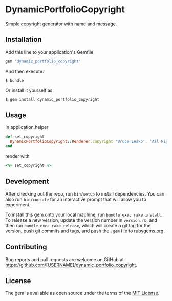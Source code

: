 # DynamicPortfolioCopyright

Simple copyright generator with name and message.

## Installation

Add this line to your application's Gemfile:

```ruby
gem 'dynamic_portfolio_copyright'
```

And then execute:

    $ bundle

Or install it yourself as:

    $ gem install dynamic_portfolio_copyright

## Usage
In application.helper
```ruby
def set_copyright
  DynamicPortfolioCopyright::Renderer.copyright 'Bruce Lesko', 'All Rights Reserved'
end
```

render with
```ruby
<%= set_copyright %>
```

## Development

After checking out the repo, run `bin/setup` to install dependencies. You can also run `bin/console` for an interactive prompt that will allow you to experiment.

To install this gem onto your local machine, run `bundle exec rake install`. To release a new version, update the version number in `version.rb`, and then run `bundle exec rake release`, which will create a git tag for the version, push git commits and tags, and push the `.gem` file to [rubygems.org](https://rubygems.org).

## Contributing

Bug reports and pull requests are welcome on GitHub at https://github.com/[USERNAME]/dynamic_portfolio_copyright.

## License

The gem is available as open source under the terms of the [MIT License](https://opensource.org/licenses/MIT).
